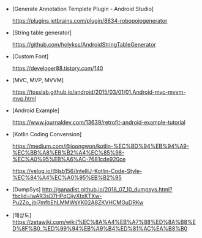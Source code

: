 
- [Generate Annotation Templete Plugin - Android Studio]

    https://plugins.jetbrains.com/plugin/8634-robopojogenerator

- [String table generator]

    https://github.com/holykss/AndroidStringTableGenerator

- [Custom Font]

    https://developer88.tistory.com/140

- [MVC, MVP, MVVM]

    https://tosslab.github.io/android/2015/03/01/01.Android-mvc-mvvm-mvp.html

- [Android Example]

    https://www.journaldev.com/13639/retrofit-android-example-tutorial
 
- [Kotlin Coding Convension]

    https://medium.com/@joongwon/kotlin-%EC%BD%94%EB%94%A9-%EC%BB%A8%EB%B2%A4%EC%85%98-%EC%A0%95%EB%A6%AC-7681cde920ce

    https://velog.io/@lsb156/IntelliJ-Kotlin-Code-Style-%EC%84%A4%EC%A0%95%EB%B2%95

- [DumpSys]
    http://ganadist.github.io/2018_07_10_dumpsys.html?fbclid=IwAR3sD7HPqCijyXtxKTXw-Pu2Zo_jbj7mfbEhLMMWsYK02A8ZKVHCMGuDRKw

- [해상도]
    https://zetawiki.com/wiki/%EC%8A%A4%EB%A7%88%ED%8A%B8%ED%8F%B0_%ED%99%94%EB%A9%B4%ED%81%AC%EA%B8%B0
